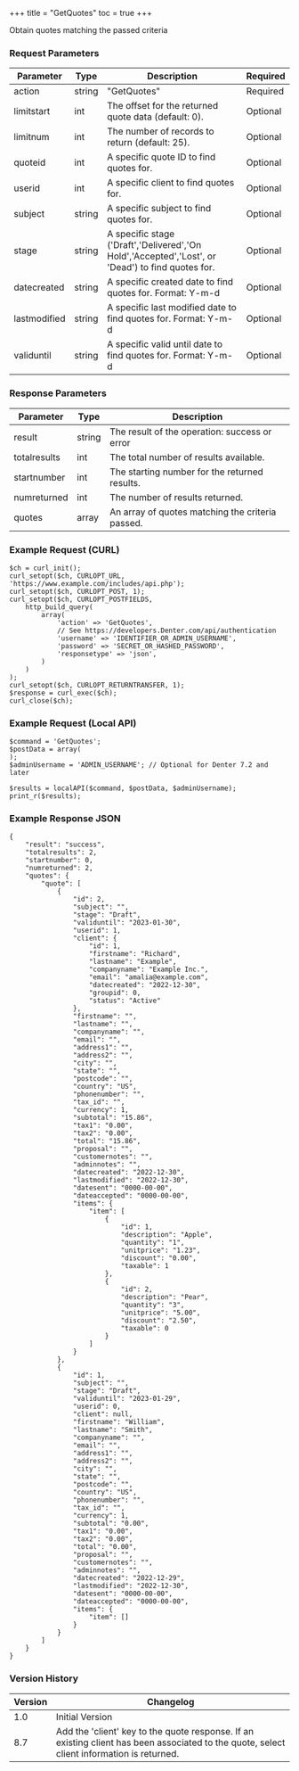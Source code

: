+++
title = "GetQuotes"
toc = true
+++

Obtain quotes matching the passed criteria

### Request Parameters

| Parameter | Type | Description | Required |
| --------- | ---- | ----------- | -------- |
| action | string | "GetQuotes" | Required |
| limitstart | int | The offset for the returned quote data (default: 0). | Optional |
| limitnum | int | The number of records to return (default: 25). | Optional |
| quoteid | int | A specific quote ID to find quotes for. | Optional |
| userid | int | A specific client to find quotes for. | Optional |
| subject | string | A specific subject to find quotes for. | Optional |
| stage | string | A specific stage ('Draft','Delivered','On Hold','Accepted','Lost', or 'Dead') to find quotes for. | Optional |
| datecreated | string | A specific created date to find quotes for. Format: Y-m-d | Optional |
| lastmodified | string | A specific last modified date to find quotes for. Format: Y-m-d | Optional |
| validuntil | string | A specific valid until date to find quotes for. Format: Y-m-d | Optional |

### Response Parameters

| Parameter | Type | Description |
| --------- | ---- | ----------- |
| result | string | The result of the operation: success or error |
| totalresults | int | The total number of results available. |
| startnumber | int | The starting number for the returned results. |
| numreturned | int | The number of results returned. |
| quotes | array | An array of quotes matching the criteria passed. |


### Example Request (CURL)

```
$ch = curl_init();
curl_setopt($ch, CURLOPT_URL, 'https://www.example.com/includes/api.php');
curl_setopt($ch, CURLOPT_POST, 1);
curl_setopt($ch, CURLOPT_POSTFIELDS,
    http_build_query(
        array(
            'action' => 'GetQuotes',
            // See https://developers.Denter.com/api/authentication
            'username' => 'IDENTIFIER_OR_ADMIN_USERNAME',
            'password' => 'SECRET_OR_HASHED_PASSWORD',
            'responsetype' => 'json',
        )
    )
);
curl_setopt($ch, CURLOPT_RETURNTRANSFER, 1);
$response = curl_exec($ch);
curl_close($ch);
```


### Example Request (Local API)

```
$command = 'GetQuotes';
$postData = array(
);
$adminUsername = 'ADMIN_USERNAME'; // Optional for Denter 7.2 and later

$results = localAPI($command, $postData, $adminUsername);
print_r($results);
```


### Example Response JSON

```
{
    "result": "success",
    "totalresults": 2,
    "startnumber": 0,
    "numreturned": 2,
    "quotes": {
        "quote": [
            {
                "id": 2,
                "subject": "",
                "stage": "Draft",
                "validuntil": "2023-01-30",
                "userid": 1,
                "client": {
                    "id": 1,
                    "firstname": "Richard",
                    "lastname": "Example",
                    "companyname": "Example Inc.",
                    "email": "amalia@example.com",
                    "datecreated": "2022-12-30",
                    "groupid": 0,
                    "status": "Active"
                },
                "firstname": "",
                "lastname": "",
                "companyname": "",
                "email": "",
                "address1": "",
                "address2": "",
                "city": "",
                "state": "",
                "postcode": "",
                "country": "US",
                "phonenumber": "",
                "tax_id": "",
                "currency": 1,
                "subtotal": "15.86",
                "tax1": "0.00",
                "tax2": "0.00",
                "total": "15.86",
                "proposal": "",
                "customernotes": "",
                "adminnotes": "",
                "datecreated": "2022-12-30",
                "lastmodified": "2022-12-30",
                "datesent": "0000-00-00",
                "dateaccepted": "0000-00-00",
                "items": {
                    "item": [
                        {
                            "id": 1,
                            "description": "Apple",
                            "quantity": "1",
                            "unitprice": "1.23",
                            "discount": "0.00",
                            "taxable": 1
                        },
                        {
                            "id": 2,
                            "description": "Pear",
                            "quantity": "3",
                            "unitprice": "5.00",
                            "discount": "2.50",
                            "taxable": 0
                        }
                    ]
                }
            },
            {
                "id": 1,
                "subject": "",
                "stage": "Draft",
                "validuntil": "2023-01-29",
                "userid": 0,
                "client": null,
                "firstname": "William",
                "lastname": "Smith",
                "companyname": "",
                "email": "",
                "address1": "",
                "address2": "",
                "city": "",
                "state": "",
                "postcode": "",
                "country": "US",
                "phonenumber": "",
                "tax_id": "",
                "currency": 1,
                "subtotal": "0.00",
                "tax1": "0.00",
                "tax2": "0.00",
                "total": "0.00",
                "proposal": "",
                "customernotes": "",
                "adminnotes": "",
                "datecreated": "2022-12-29",
                "lastmodified": "2022-12-30",
                "datesent": "0000-00-00",
                "dateaccepted": "0000-00-00",
                "items": {
                    "item": []
                }
            }
        ]
    }
}
```


### Version History

| Version | Changelog |
| ------- | --------- |
| 1.0 | Initial Version |
| 8.7 | Add the 'client' key to the quote response. If an existing client has been associated to the quote, select client information is returned. |
